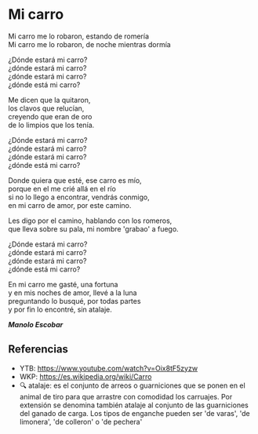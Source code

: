 # Mi carro

Mi carro me lo robaron, estando de romería  
Mi carro me lo robaron, de noche mientras dormía  

¿Dónde estará mi carro?  
¿dónde estará mi carro?  
¿dónde estará mi carro?  
¿dónde está mi carro?  

Me dicen que la quitaron,  
los clavos que relucían,  
creyendo que eran de oro  
de lo limpios que los tenía.  

¿Dónde estará mi carro?  
¿dónde estará mi carro?  
¿dónde estará mi carro?  
¿dónde está mi carro?  

Donde quiera que esté, ese carro es mío,  
porque en el me crié allá en el río  
si no lo llego a encontrar, vendrás conmigo,  
en mi carro de amor, por este camino.  

Les digo por el camino, hablando con los romeros,  
que lleva sobre su pala, mi nombre 'grabao' a fuego.  

¿Dónde estará mi carro?  
¿dónde estará mi carro?  
¿dónde estará mi carro?  
¿dónde está mi carro?  

En mi carro me gasté, una fortuna  
y en mis noches de amor, llevé a la luna  
preguntando lo busqué, por todas partes  
y por fin lo encontré, sin atalaje.  

_**Manolo Escobar**_

## Referencias
- YTB: https://www.youtube.com/watch?v=Oix8tF5zyzw
- WKP: https://es.wikipedia.org/wiki/Carro
- :mag: atalaje: es el conjunto de arreos o guarniciones que se ponen en el animal de tiro para que arrastre con comodidad los carruajes. Por extensión se denomina también atalaje al conjunto de las guarniciones del ganado de carga. Los tipos de enganche pueden ser 'de varas', 'de limonera', 'de colleron' o 'de pechera' 



